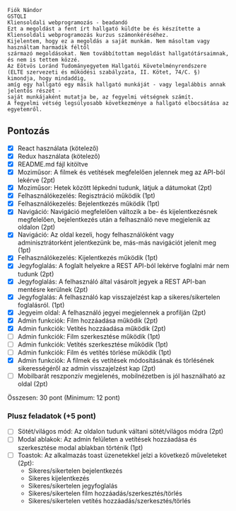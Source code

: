 ```
Fiók Nándor
GSTQLI
Kliensoldali webprogramozás - beadandó
Ezt a megoldást a fent írt hallgató küldte be és készítette a Kliensoldali webprogramozás kurzus számonkéréséhez.
Kijelentem, hogy ez a megoldás a saját munkám. Nem másoltam vagy használtam harmadik féltől
származó megoldásokat. Nem továbbítottam megoldást hallgatótársaimnak, és nem is tettem közzé.
Az Eötvös Loránd Tudományegyetem Hallgatói Követelményrendszere
(ELTE szervezeti és működési szabályzata, II. Kötet, 74/C. §) kimondja, hogy mindaddig,
amíg egy hallgató egy másik hallgató munkáját - vagy legalábbis annak jelentős részét -
saját munkájaként mutatja be, az fegyelmi vétségnek számít.
A fegyelmi vétség legsúlyosabb következménye a hallgató elbocsátása az egyetemről.
```
## Pontozás

- [X] React használata (kötelező)
- [X] Redux használata (kötelező)
- [X] README.md fájl kitöltve
- [X] Moziműsor: A filmek és vetítések megfelelően jelennek meg az API-ból lekérve (2pt)
- [X] Moziműsor: Hetek között lépkedni tudunk, látjuk a dátumokat (2pt)
- [X] Felhasználókezelés: Regisztráció működik (1pt)
- [X] Felhasználókezelés: Bejelentkezés működik (1pt)
- [X] Navigáció: Navigáció megfelelően változik a be- és kijelentkezésnek megfelelően, bejelentkezés után a felhasználó neve megjelenik az oldalon (2pt)
- [X] Navigáció: Az oldal kezeli, hogy felhasználóként vagy adminisztrátorként jelentkezünk be, más-más navigációt jelenít meg (1pt)
- [X] Felhasználókezelés: Kijelentkezés működik (1pt)
- [X] Jegyfoglalás: A foglalt helyekre a REST API-ból lekérve foglalni már nem tudunk (2pt)
- [X] Jegyfoglalás: A felhasználó által vásárolt jegyek a REST API-ban mentésre kerülnek (2pt)
- [X] Jegyfoglalás: A felhasználó kap visszajelzést kap a sikeres/sikertelen foglalásról. (1pt)
- [X] Jegyeim oldal: A felhasználó jegyei megjelennek a profilján (2pt)
- [X] Admin funkciók: Film hozzáadása működik (2pt)
- [X] Admin funkciók: Vetítés hozzáadása működik (2pt)
- [ ] Admin funkciók: Film szerkesztése működik (1pt)
- [ ] Admin funkciók: Vetítés szerkesztése működik (1pt)
- [ ] Admin funkciók: Film és vetítés törlése működik (1pt)
- [X] Admin funkciók: A filmek és vetítések módosításának és törlésének sikerességéről az admin visszajelzést kap (2pt)
- [ ] Mobilbarát reszponzív megjelenés, mobilnézetben is jól használható az oldal (2pt)

Összesen: 30 pont (Minimum: 12 pont)

### Plusz feladatok (+5 pont)
- [ ] Sötét/világos mód: Az oldalon tudunk váltani sötét/világos módra (2pt)
- [ ] Modal ablakok: Az admin felületen a vetítések hozzáadása és szerkesztése modal ablakban történik (1pt)
- [ ] Toastok: Az alkalmazás toast üzenetekkel jelzi a következő műveleteket (2pt):
  - Sikeres/sikertelen bejelentkezés
  - Sikeres kijelentkezés
  - Sikeres/sikertelen jegyfoglalás
  - Sikeres/sikertelen film hozzáadás/szerkesztés/törlés
  - Sikeres/sikertelen vetítés hozzáadás/szerkesztés/törlés